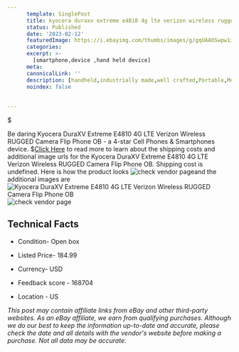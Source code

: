 ```yaml
---
      template: SinglePost
      title: kyocera duraxv extreme e4810 4g lte verizon wireless rugged camera flip phone ob
      status: Published
      date: '2023-02-12'
      featuredImage: https://i.ebayimg.com/thumbs/images/g/gqUAAOSwpw1iXtt5/s-l225.jpg
      categories: 
      excerpt: >-
        [smartphone,device ,hand held device]
      meta:
      canonicalLink: ''
      description: [handheld,industrially made,well crafted,Portable,Mobile,Compact,Convenient,Lightweight,Maneuverable,Man-portable,Miniature,Carriable,Hand-held,Light,Holdable,Transportable,Mobile device,Pocket-sized,On-the-go,Wireless,Cordless,Compact size,Convenient size, smartphone,device ,hand held device]
      noindex: false
      
        
---
```

$

Be daring Kyocera DuraXV Extreme E4810 4G LTE Verizon Wireless RUGGED Camera Flip Phone OB - a 4-star Cell Phones & Smartphones device.
$[Click Here](https://www.ebay.com/itm/294935365773?hash=item44ab84888d%3Ag%3AgqUAAOSwpw1iXtt5&mkevt=1&mkcid=1&mkrid=711-53200-19255-0&campid=%253CePNCampaignId%253E&customid=%253CreferenceId%253E&toolid=10049) to read more to learn about the shipping costs and additional image urls for the Kyocera DuraXV Extreme E4810 4G LTE Verizon Wireless RUGGED Camera Flip Phone OB. Shipping cost is undefined. Here is how the product looks ![check vendor page](https://i.ebayimg.com/thumbs/images/g/gqUAAOSwpw1iXtt5/s-l225.jpg)and the additional images are![Kyocera DuraXV Extreme E4810 4G LTE Verizon Wireless RUGGED Camera Flip Phone OB](https://i.ebayimg.com/images/g/gqUAAOSwpw1iXtt5/s-l500.jpg)![check vendor page](https://origin-galleryplus.ebayimg.com/ws/web/294935365773_2_0_1/225x225.jpg,https://origin-galleryplus.ebayimg.com/ws/web/294935365773_3_0_1/225x225.jpg,https://origin-galleryplus.ebayimg.com/ws/web/294935365773_4_0_1/225x225.jpg,https://origin-galleryplus.ebayimg.com/ws/web/294935365773_5_0_1/225x225.jpg,https://origin-galleryplus.ebayimg.com/ws/web/294935365773_6_0_1/225x225.jpg,https://origin-galleryplus.ebayimg.com/ws/web/294935365773_7_0_1/225x225.jpg,https://origin-galleryplus.ebayimg.com/ws/web/294935365773_8_0_1/225x225.jpg,https://origin-galleryplus.ebayimg.com/ws/web/294935365773_9_0_1/225x225.jpg,https://origin-galleryplus.ebayimg.com/ws/web/294935365773_10_0_1/225x225.jpg)



 ## Technical Facts 



     
      

 - Condition- Open box 


      

 - Listed Price- 184.99 


      

 - Currency- USD 


      

 - Feedback score - 168704 


      

 - Location - US 


      
      

 *_This post may contain affiliate links from eBay and other third-party websites. As an eBay affiliate, we earn from qualifying purchases. Although we do our best to keep the information up-to-date and accurate, please check the date and all details with the vendor's website before making a purchase. Not all data may be accurate._*






